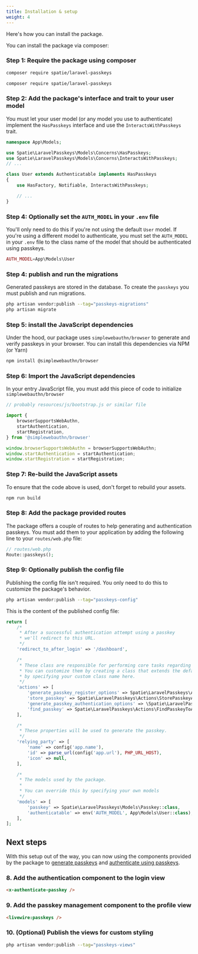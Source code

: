 ```yaml
---
title: Installation & setup
weight: 4
---
```


Here's how you can install the package.

You can install the package via composer:

### Step 1: Require the package using composer

```bash
composer require spatie/laravel-passkeys
```

```bash
composer require spatie/laravel-passkeys
```

### Step 2: Add the package's interface and trait to your user model

You must let your user model (or any model you use to authenticate) implement the `HasPasskeys` interface and use the  `InteractsWithPasskeys` trait.

```php
namespace App\Models;

use Spatie\LaravelPasskeys\Models\Concerns\HasPasskeys;
use Spatie\LaravelPasskeys\Models\Concerns\InteractsWithPasskeys;
// ...

class User extends Authenticatable implements HasPasskeys
{
    use HasFactory, Notifiable, InteractsWithPasskeys;

    // ... 
}
```

### Step 4: Optionally set the `AUTH_MODEL` in your `.env` file

You'll only need to do this if you're not using the default `User` model. If you're using a different model to authenticate, you must set the `AUTH_MODEL` in your `.env` file to the class name of the model that should be authenticated using passkeys.

```php
AUTH_MODEL=App\Models\User
```

### Step 4: publish and run the migrations

Generated passkeys are stored in the database. To create the `passkeys` you must publish and run migrations.

```bash
php artisan vendor:publish --tag="passkeys-migrations"
php artisan migrate
```

### Step 5: install the JavaScript dependencies

Under the hood, our package uses `simplewebauthn/browser` to generate and verify passkeys in your browser. You can install this dependencies via NPM (or Yarn)

```bash
npm install @simplewebauthn/browser
```

### Step 6: Import the JavaScript dependencies

In your entry JavaScript file, you must add this piece of code to initialize `simplewebauthn/browser`

```js
// probably resources/js/bootstrap.js or similar file

import {
    browserSupportsWebAuthn,
    startAuthentication,
    startRegistration,
} from '@simplewebauthn/browser'

window.browserSupportsWebAuthn = browserSupportsWebAuthn;
window.startAuthentication = startAuthentication;
window.startRegistration = startRegistration;
```

### Step 7: Re-build the JavaScript assets

To ensure that the code above is used, don't forget to rebuild your assets.

```bash
npm run build
```

### Step 8: Add the package provided routes

The package offers a couple of routes to help generating and authentication passkeys. You must add them to your application by adding the following line to your `routes/web.php` file:

```php
// routes/web.php
Route::passkeys();
```

### Step 9: Optionally publish the config file

Publishing the config file isn't required. You only need to do this to customize the package's behavior.

```bash
php artisan vendor:publish --tag="passkeys-config"
```

This is the content of the published config file:

```php
return [
    /*
     * After a successful authentication attempt using a passkey
     * we'll redirect to this URL.
     */
    'redirect_to_after_login' => '/dashboard',

    /*
     * These class are responsible for performing core tasks regarding passkeys.
     * You can customize them by creating a class that extends the default, and
     * by specifying your custom class name here.
     */
    'actions' => [
        'generate_passkey_register_options' => Spatie\LaravelPasskeys\Actions\GeneratePasskeyRegisterOptionsAction::class,
        'store_passkey' => Spatie\LaravelPasskeys\Actions\StorePasskeyAction::class,
        'generate_passkey_authentication_options' => \Spatie\LaravelPasskeys\Actions\GeneratePasskeyAuthenticationOptionsAction::class,
        'find_passkey' => Spatie\LaravelPasskeys\Actions\FindPasskeyToAuthenticateAction::class,
    ],

    /*
     * These properties will be used to generate the passkey.
     */
    'relying_party' => [
        'name' => config('app.name'),
        'id' => parse_url(config('app.url'), PHP_URL_HOST),
        'icon' => null,
    ],

    /*
     * The models used by the package.
     * 
     * You can override this by specifying your own models
     */
    'models' => [
        'passkey' => Spatie\LaravelPasskeys\Models\Passkey::class,
        'authenticatable' => env('AUTH_MODEL', App\Models\User::class),
    ],
];
```

## Next steps

With this setup out of the way, you can now using the components provided by the package to [generate passkeys](https://spatie.be/docs/laravel-passkeys/v1/basic-usage/generating-passkeys) and [authenticate using passkeys](https://spatie.be/docs/laravel-passkeys/v1/basic-usage/authenticating-using-passkeys).

### 8. Add the authentication component to the login view

```html
<x-authenticate-passkey />
```

### 9. Add the passkey management component to the profile view

```html
<livewire:passkeys />
```

### 10. (Optional) Publish the views for custom styling

```bash
php artisan vendor:publish --tag="passkeys-views"
```





